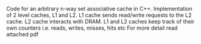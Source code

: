 Code for an arbitrary n-way set associative cache in C++. Implementation of
 2 level caches, L1 and L2.  L1 cache sends read/write requests to the L2 cache. L2 cache interacts with DRAM. L1
and L2 caches keep track of their own counters i.e. reads, writes, misses, hits etc
For more detail read attached pdf
